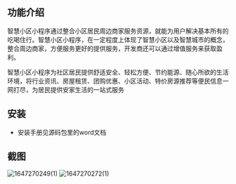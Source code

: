 ## 功能介绍 
    
智慧小区小程序通过整合小区居民周边商家服务资源，就能为用户解决基本所有的吃喝住行。智慧小区小程序，在一定程度上体现了智慧小区以及智慧城市的概念，整合周边商家，方便服务更好的提供服务，开发商还可以通过增值服务来获取盈利。

智慧小区小程序为社区居民提供舒适安全、轻松方便、节约能源、随心所欲的生活环境，将行业资讯、房屋租赁、团购优惠、小区活动、特价房源推荐等便民信息一网打尽，为居民提供安家生活的一站式服务

  

## 安装

- 安装手册见源码包里的word文档




## 截图 
![1647270249(1)](https://user-images.githubusercontent.com/101554209/158200386-9faa9b37-1abc-434b-891d-e7909da05027.png)
![1647270272(1)](https://user-images.githubusercontent.com/101554209/158200451-758a2757-4bfd-40b3-a0f0-f341f88769c1.png)
